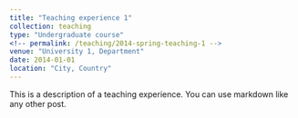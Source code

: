 ```yaml
---
title: "Teaching experience 1"
collection: teaching
type: "Undergraduate course"
<!-- permalink: /teaching/2014-spring-teaching-1 -->
venue: "University 1, Department"
date: 2014-01-01
location: "City, Country"
---
```


This is a description of a teaching experience. You can use markdown like any other post.

<!-- Heading 1
======

Heading 2
======

Heading 3
====== -->